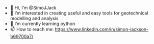 - 👋 Hi, I’m @SimoJJack
- 👀 I’m interested in creating useful and easy tools for geotechnical modelling and analysis
- 🌱 I’m currently learning python
- 📫 How to reach me: https://www.linkedin.com/in/simon-jackson-b69700a7/

<!---
SimoJJack/SimoJJack is a ✨ special ✨ repository because its `README.md` (this file) appears on your GitHub profile.
You can click the Preview link to take a look at your changes.
--->

